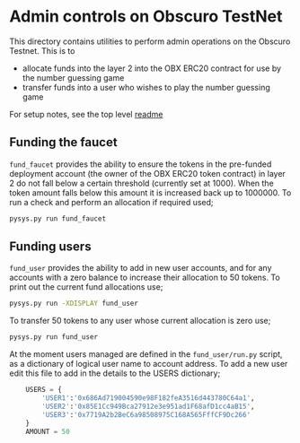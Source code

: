 Admin controls on Obscuro TestNet
=================================
This directory contains utilities to perform admin operations on the Obscuro Testnet. This is to 

- allocate funds into the layer 2 into the OBX ERC20 contract for use by the number guessing game
- transfer funds into a user who wishes to play the number guessing game

For setup notes, see the top level [readme](../README.md)

Funding the faucet
------------------
`fund_faucet` provides the ability to ensure the tokens in the pre-funded deployment account (the owner of the OBX ERC20
token contract) in layer 2 do not fall below a certain threshold (currently set at 1000). When the token amount falls 
below this amount it is increased back up to 1000000. To run a check and perform an allocation if required used;

```bash
pysys.py run fund_faucet
```

Funding users
-------------
`fund_user` provides the ability to add in new user accounts, and for any accounts with a zero balance to increase 
their allocation to 50 tokens. To print out the current fund allocations use;

```bash
pysys.py run -XDISPLAY fund_user
```

To transfer 50 tokens to any user whose current allocation is zero use;

```bash
pysys.py run fund_user
```

At the moment users managed are defined in the `fund_user/run.py` script, as a dictionary of logical user name to 
account address. To add a new user edit this file to add in the details to the USERS dictionary; 

```python
    USERS = {
        'USER1':'0x686Ad719004590e98F182feA3516d443780C64a1',
        'USER2':'0x85E1Cc949Bca27912e3e951ad1F68afD1cc4aB15',
        'USER3':'0x7719A2b2BeC6a98508975C168A565FffCF9Dc266'
    }
    AMOUNT = 50
```



